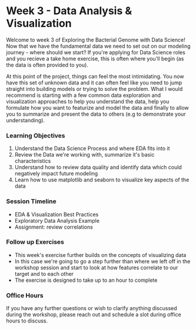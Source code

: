 # Week 3 - Data Analysis & Visualization

Welcome to week 3 of Exploring the Bacterial Genome with Data Science! Now that we have the fundamental data we need to set out on our modeling journey - where should we start? If you're applying for Data Science roles and you recieve a take home exercise, this is often where you'll begin (as the data is often provided to you).

At this point of the project, things can feel the most intimidating. You now have this set of unknown data and it can often feel like you need to jump straight into building models or trying to solve the problem. What I would recommend is starting with a few common data exploration and visualization approaches to help you understand the data, help you formulate how you want to featurize and model the data and finally to allow you to summarize and present the data to others (e.g to demonstrate your understanding).

### Learning Objectives

1. Understand the Data Science Process and where EDA fits into it
2. Review the Data we're working with, summarize it's basic characteristics
3. Understand how to review data quality and identify data which could negatively impact future modeling
4. Learn how to use matplotlib and seaborn to visualize key aspects of the data

### Session Timeline 

- EDA & Visualization Best Practices 
- Exploratory Data Analysis Example
- Assignment: review correlations

### Follow up Exercises

- This week's exercise further builds on the concepts of visualizing data
- In this case we're going to go a step further than where we left off in the workshop session and start to look at how features correlate to our target and to each other
- The exercise is designed to take up to an hour to complete


### Office Hours 

If you have any further questions or wish to clarify anything discussed during the workshop, please reach out and schedule a slot during office hours to discuss.
